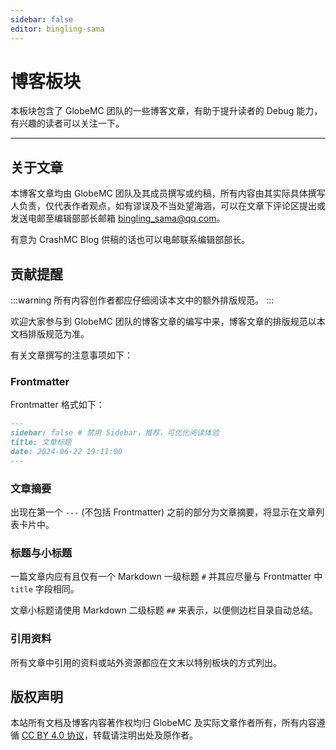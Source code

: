 ```yaml
---
sidebar: false
editor: bingling-sama
---
```


# 博客板块

本板块包含了 GlobeMC 团队的一些博客文章，有助于提升读者的 Debug 能力，有兴趣的读者可以关注一下。

---

<Posts />

## 关于文章

本博客文章均由 GlobeMC 团队及其成员撰写或约稿，所有内容由其实际具体撰写人负责，仅代表作者观点，如有谬误及不当处望海涵，可以在文章下评论区提出或发送电邮至编辑部部长邮箱 <bingling_sama@qq.com>。

有意为 CrashMC Blog 供稿的话也可以电邮联系编辑部部长。

## 贡献提醒

:::warning
所有内容创作者都应仔细阅读本文中的额外排版规范。
:::

欢迎大家参与到 GlobeMC 团队的博客文章的编写中来，博客文章的排版规范以本文档排版规范为准。

有关文章撰写的注意事项如下：

### Frontmatter

Frontmatter 格式如下：

```markdown
---
sidebar: false # 禁用 Sidebar，推荐，可优化阅读体验
title: 文章标题
date: 2024-06-22 19:11:00
---
```

### 文章摘要

出现在第一个 `---` (不包括 Frontmatter) 之前的部分为文章摘要，将显示在文章列表卡片中。

### 标题与小标题

一篇文章内应有且仅有一个 Markdown 一级标题 `#` 并其应尽量与 Frontmatter 中 `title` 字段相同。

文章小标题请使用 Markdown 二级标题 `##` 来表示，以便侧边栏目录自动总结。

### 引用资料

所有文章中引用的资料或站外资源都应在文末以特别板块的方式列出。

## 版权声明

本站所有文档及博客内容著作权均归 GlobeMC 及实际文章作者所有，所有内容遵循 [CC BY 4.0 协议](https://creativecommons.org/licenses/by/4.0/)，转载请注明出处及原作者。
